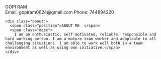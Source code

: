 <link href='https://fonts.googleapis.com/css?family=Lato:400,300,700' rel='stylesheet' type='text/css'>

<div class="container">
  <div class="header">
    <div class="full-name">
      <span class="first-name">GOPI</span> 
      <span class="last-name">RAM</span>
    </div>
    <div class="contact-info">
      <span class="email">Email: </span>
      <span class="email-val">gopiram0624@gmail.com</span>
      <span class="separator"></span>
      <span class="phone">Phone: </span>
      <span class="phone-val">744894220</span>
    </div>
    
    <div class="about">
      <span class="position">ABOUT ME  </span>
      <span class="desc">
        I am an enthusiastic, self-motivated, reliable, responsible and hard working person. I am a mature team worker and adaptable to all challenging situations. I am able to work well both in a team environment as well as using own initiative.</span>
    </div>
  </div>
   <div class="details">
    <div class="section">
      <div class="section__title"></div>